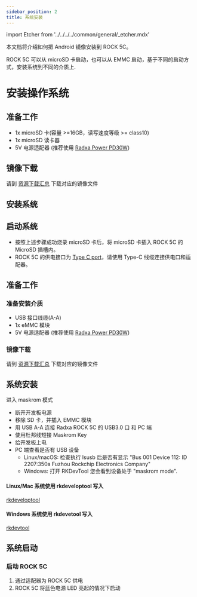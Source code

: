 ```yaml
---
sidebar_position: 2
title: 系统安装
---
```


import Etcher from '../../../../common/general/\_etcher.mdx'

本文档将介绍如何把 Android 镜像安装到 ROCK 5C。

ROCK 5C 可以从 microSD 卡启动，也可以从 EMMC 启动，基于不同的启动方式，安装系统到不同的介质上.

<Tabs queryString="target">

<TabItem value="microsd" label="安装系统到 microSD 卡">

# 安装操作系统

## 准备工作

- 1x microSD 卡(容量 >=16GB，读写速度等级 >= class10)
- 1x microSD 读卡器
- 5V 电源适配器 (推荐使用 [Radxa Power PD30W](../../accessories/pd-30w))

## 镜像下载

请到 [资源下载汇总](../../download) 下载对应的镜像文件

## 安装系统

<Etcher model="rock5c" />

## 启动系统

- 按照上述步骤成功烧录 microSD 卡后，将 microSD 卡插入 ROCK 5C 的 MicroSD 插槽内。
- ROCK 5C 的供电接口为 [Type C port](/rock5/rock5c/hardware-design/hardware-interface)，请使用 Type-C 线缆连接供电口和适配器。

</TabItem>

<TabItem value="emmc" label="安装系统到 eMMC ">

## 准备工作

### 准备安装介质

- USB 接口线缆(A-A)
- 1x eMMC 模块
- 5V 电源适配器 (推荐使用 [Radxa Power PD30W](../../accessories/pd-30w))

### 镜像下载

请到 [资源下载汇总](../../download) 下载对应的镜像文件

## 系统安装

进入 maskrom 模式

- 断开开发板电源
- 移除 SD 卡，并插入 EMMC 模块
- 用 USB A-A 连接 Radxa ROCK 5C 的 USB3.0 口 和 PC 端
- 使用杜邦线短接 Maskrom Key
- 给开发板上电
- PC 端查看是否有 USB 设备
  - Linux/macOS: 检查执行 lsusb 后是否有显示 "Bus 001 Device 112: ID 2207:350a Fuzhou Rockchip Electronics Company"
  - Windows: 打开 RKDevTool 您会看到设备处于 "maskrom mode".

<Tabs queryString="target">

<TabItem value="linux/mac" label="Linux/mac">

#### Linux/Mac 系统使用 rkdeveloptool 写入

[rkdeveloptool](../../low-level-dev/rkdeveloptool)

</TabItem>

<TabItem value="windows" label="Windows">

#### Windows 系统使用 rkdevetool 写入

[rkdevtool](/rock5/rock5c/low-level-dev/rkdevtool)

</TabItem>

</Tabs>

## 系统启动

### 启动 ROCK 5C

1. 通过适配器为 ROCK 5C 供电
2. ROCK 5C 将蓝色电源 LED 亮起的情况下启动

</TabItem>

</Tabs>
